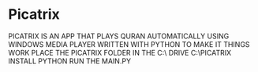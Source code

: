 # Picatrix
PICATRIX IS AN APP THAT PLAYS QURAN AUTOMATICALLY USING WINDOWS MEDIA PLAYER
WRITTEN WITH PYTHON 
TO MAKE IT THINGS WORK 
PLACE THE PICATRIX FOLDER IN THE C:\ DRIVE   C:\PICATRIX
INSTALL PYTHON
RUN THE MAIN.PY
